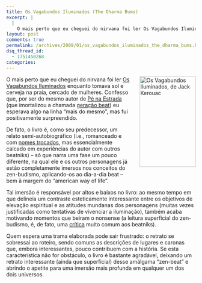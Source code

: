 ```yaml
---
title: Os Vagabundos Iluminados (The Dharma Bums)
excerpt: |
  |
    O mais perto que eu cheguei do nirvana foi ler Os Vagabundos Iluminados enquanto tomava sol e cerveja na praia, cercado de mulheres. Confesso que, por ser do mesmo autor de Pé na Estrada (que imortalizou a chamada geração beat)...
layout: post
comments: true
permalink: /archives/2009/01/os_vagabundos_iluminados_the_dharma_bums.html
dsq_thread_id:
  - 1751450268
categories:
---
```

<span class="mt-enclosure mt-enclosure-image"><img title="Os Vagabundos Iluminados, de Jack Kerouac" src="//chester.me/archives/img/mt/2009/01/04/vagabundos_iluminados.jpg" width="149" height="241" class="mt-image-right" style="float: right; margin: 0 0 20px 20px;" /></span>O mais perto que eu cheguei do nirvana foi ler [Os Vagabundos Iluminados][1] enquanto tomava sol e cerveja na praia, cercado de mulheres. Confesso que, por ser do mesmo autor de [Pé na Estrada][2] (que imortalizou a chamada [geração beat][3]) eu esperava algo na linha &#8220;mais do mesmo&#8221;, mas fui positivamente surpreendido.

De fato, o livro é, como seu predecessor, um relato semi-autobiográfico (i.e., romanceado e com [nomes trocados][4], mas essencialmente calcado em experiências do autor com outros beatniks) &#8211; só que narra uma fase um pouco diferente, na qual ele e os outros personagens já estão completamente imersos nos conceitos do zen-budismo, aplicando-os ao dia-a-dia beat &#8211; bem à margem do &#8220;american way of life&#8221;.

Tal imersão é responsável por altos e baixos no livro: ao mesmo tempo em que delineia um contraste esteticamente interessante entre os objetivos de elevação espiritual e as atitudes mundanas dos personagens (muitas vezes justificadas como tentativas de vivenciar a iluminação), também acaba motivando momentos que beiram o nonsense (a leitura superficial do zen-budismo, é, de fato, uma [crítica][5] muito comum aos beatniks).

Quem espera uma trama elaborada pode sair frustrado: o retrato se sobressai ao roteiro, sendo comuns as descrições de lugares e caronas que, embora interessantes, pouco contribuem com a história. Se esta característica não for obstáculo, o livro é bastante agradável, deixando um retrato interessante (ainda que superficial) desse amálgama &#8220;zen-beat&#8221; e abrindo o apetite para uma imersão mais profunda em qualquer um dos dois universos.

 [1]: http://www.submarino.com.br/produto/1/299108
 [2]: http://pt.wikipedia.org/wiki/On_the_Road
 [3]: http://www.geocities.com/vilardemouros1971/geracaobeat.htm
 [4]: http://en.wikipedia.org/wiki/The_Dharma_Bums#Character_Key_.5B1.5D
 [5]: http://br.geocities.com/japaojoinville/zenbudismo.htm
